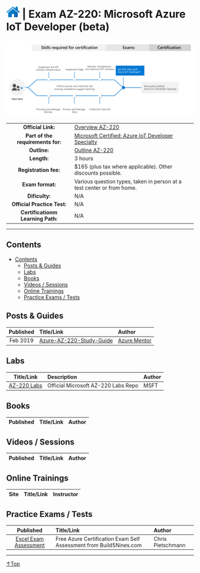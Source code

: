 # [![Home](/img/home.png)](certifications.md "Overview Certifications") | Exam AZ-220: Microsoft Azure IoT Developer (beta)
![Cert](/img/az-220.png)

|                                   |                                                                                                                                           |
| :-------------------------------: | :---------------------------------------------------------------------------------------------------------------------------------------- |
|        **Official Link:**         | [Overview AZ-220](https://docs.microsoft.com/en-us/learn/certifications/exams/AZ-220)                                                     |
| **Part of the requirements for:** | [Microsoft Certified: Azure IoT Developer Specialty](https://docs.microsoft.com/en-us/learn/certifications/azure-iot-developer-specialty) |
|           **Outline:**            | [Outline AZ-220](https://query.prod.cms.rt.microsoft.com/cms/api/am/binary/RE4nBeC)                                                       |
|            **Length:**            | 3 hours                                                                                                                                   |
|       **Registration fee:**       | $165 (plus tax where applicable).  Other discounts possible.                                                                              |
|         **Exam format:**          | Various question types, taken in person at a test center or from home.                                                                    |
|          **Dificulty:**           | N/A                                                                                                                                       |
|    **Official Practice Test:**    | N/A                                                                                                                                       |
| **Certificationm Learning Path:** | N/A                                                                                                                                       |


___

## Contents
- [Contents](#contents)
    - [Posts & Guides](#posts-&-guides)
    - [Labs](#labs)
    - [Books](#books)
    - [Videos / Sessions](#videos-/-sessions)
    - [Online Trainings](#online-trainings)
    - [Practice Exams / Tests](#practice-exams-/-tests)


## Posts & Guides
| Published | Title/Link                                                                          | Author                                             |
| :-------: | :---------------------------------------------------------------------------------- | :------------------------------------------------- |
| Feb 2019  | [Azure-AZ-220-Study-Guide](https://github.com/AzureMentor/Azure-AZ-220-Study-Guide) | [Azure Mentor](https://azurementor.wordpress.com/) |


## Labs
|                                       Title/Link                                        | Description                         | Author |
| :-------------------------------------------------------------------------------------: | :---------------------------------- | :----- |
| [AZ-220 Labs](https://github.com/MicrosoftLearning/AZ-220-Design-Implement-Azure-AISol) | Official Microsoft AZ-220 Labs Repo | MSFT   |


## Books
| Published | Title/Link | Author |
| :-------: | :--------- | :----- |



## Videos / Sessions
| Published | Title/Link | Author |
| :-------: | :--------- | :----- |



## Online Trainings
| Site  | Title/Link | Instructor |
| :---: | :--------- | :--------- |


## Practice Exams / Tests
|                                                                        Published                                                                         | Title/Link                                                         | Author            |
| :------------------------------------------------------------------------------------------------------------------------------------------------------: | :----------------------------------------------------------------- | :---------------- |
| [Excel Exam Assessment](https://github.com/Build5Nines/exam-assessments/blob/master/Assessments/Exam-Msft-AZ-220-Self-Assessment-Build5Nines.xlsx?raw=1) | Free Azure Certification Exam Self Assessment from Build5Nines.com | Chris Pietschmann |

___
 <a href="#top" title="Back to the top.">↑Top</a>
